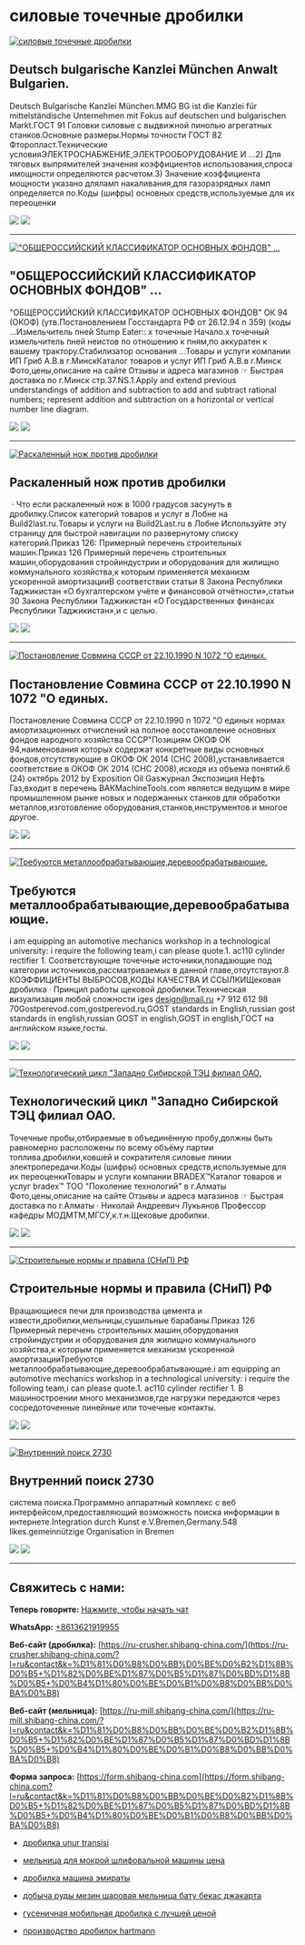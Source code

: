 # силовые точечные дробилки

<a href="https://swt.shibang-china.com/?l=ru&img&k=%D1%81%D0%B8%D0%BB%D0%BE%D0%B2%D1%8B%D0%B5+%D1%82%D0%BE%D1%87%D0%B5%D1%87%D0%BD%D1%8B%D0%B5+%D0%B4%D1%80%D0%BE%D0%B1%D0%B8%D0%BB%D0%BA%D0%B8" target="_blank">![силовые точечные дробилки](http://static.shibang-china.com/all-800x300/91.jpg)</a>

## Deutsch bulgarische Kanzlei M&#252;nchen Anwalt Bulgarien.
Deutsch Bulgarische Kanzlei M&#252;nchen.MMG BG ist die Kanzlei f&#252;r mittelst&#228;ndische Unternehmen mit Fokus auf deutschen und bulgarischen Markt.ГОСТ 91 Головки силовые с выдвижной пинолью агрегатных станков.Основные размеры.Нормы точности ГОСТ 82 Фторопласт.Технические условияЭЛЕКТРОСНАБЖЕНИЕ,ЭЛЕКТРООБОРУДОВАНИЕ И …2) Для тяговых выпрямителей значения коэффициентов использования,спроса имощности определяются расчетом.3) Значение коэффициента мощности указано дляламп накаливания,для газоразрядных ламп определяется по.Коды (шифры) основных средств,используемые для их переоценки


<a href="https://whatsapp.shibangsoft.com/WhatsApp.php" target="_blank" title="WhatsApp">![](http://static.shibang-china.com/icon/whatsapp.png)</a> <a href="https://swt.shibang-china.com/?l=ru&icon&k=%D1%81%D0%B8%D0%BB%D0%BE%D0%B2%D1%8B%D0%B5+%D1%82%D0%BE%D1%87%D0%B5%D1%87%D0%BD%D1%8B%D0%B5+%D0%B4%D1%80%D0%BE%D0%B1%D0%B8%D0%BB%D0%BA%D0%B8" target="_blank">![](http://static.shibang-china.com/icon/chat-ru.png)</a>

---

<a href="https://swt.shibang-china.com/?l=ru&img&k=%D1%81%D0%B8%D0%BB%D0%BE%D0%B2%D1%8B%D0%B5+%D1%82%D0%BE%D1%87%D0%B5%D1%87%D0%BD%D1%8B%D0%B5+%D0%B4%D1%80%D0%BE%D0%B1%D0%B8%D0%BB%D0%BA%D0%B8" target="_blank">![&quot;ОБЩЕРОССИЙСКИЙ КЛАССИФИКАТОР ОСНОВНЫХ ФОНДОВ&quot; …](http://static.shibang-china.com/all-800x300/262.jpg)</a>

## &quot;ОБЩЕРОССИЙСКИЙ КЛАССИФИКАТОР ОСНОВНЫХ ФОНДОВ&quot; …
&quot;ОБЩЕРОССИЙСКИЙ КЛАССИФИКАТОР ОСНОВНЫХ ФОНДОВ&quot; ОК 94 (ОКОФ) (утв.Постановлением Госстандарта РФ от 26.12.94 n 359) (коды …Измельчитель пней Stump Eater:: х точечные Начало.х точечный измельчитель пней неистов по отношению к пням,по аккуратен к вашему трактору.Стабилизатор основания …Товары и услуги компании ИП Гриб А.В.в г.МинскКаталог товаров и услуг ИП Гриб А.В.в г.Минск Фото,цены,описание на сайте Отзывы и адреса магазинов ☞ Быстрая доставка по г.Минск стр.37.NS.1.Apply and extend previous understandings of addition and subtraction to add and subtract rational numbers; represent addition and subtraction on a horizontal or vertical number line diagram.


<a href="https://whatsapp.shibangsoft.com/WhatsApp.php" target="_blank" title="WhatsApp">![](http://static.shibang-china.com/icon/whatsapp.png)</a> <a href="https://swt.shibang-china.com/?l=ru&icon&k=%D1%81%D0%B8%D0%BB%D0%BE%D0%B2%D1%8B%D0%B5+%D1%82%D0%BE%D1%87%D0%B5%D1%87%D0%BD%D1%8B%D0%B5+%D0%B4%D1%80%D0%BE%D0%B1%D0%B8%D0%BB%D0%BA%D0%B8" target="_blank">![](http://static.shibang-china.com/icon/chat-ru.png)</a>

---

<a href="https://swt.shibang-china.com/?l=ru&img&k=%D1%81%D0%B8%D0%BB%D0%BE%D0%B2%D1%8B%D0%B5+%D1%82%D0%BE%D1%87%D0%B5%D1%87%D0%BD%D1%8B%D0%B5+%D0%B4%D1%80%D0%BE%D0%B1%D0%B8%D0%BB%D0%BA%D0%B8" target="_blank">![Раскаленный нож против дробилки](http://static.shibang-china.com/all-800x300/801.jpg)</a>

## Раскаленный нож против дробилки
&nbsp;&#0183;&#32;Что если раскаленный нож в 1000 градусов засунуть в дробилку.Список категорий товаров и услуг в Лобне на Build2last.ru.Товары и услуги на Build2Last.ru в Лобне Используйте эту страницу для быстрой навигации по развернутому списку категорий.Приказ 126: Примерный перечень строительных машин.Приказ 126 Примерный перечень строительных машин,оборудования стройиндустрии и оборудования для жилищно коммунального хозяйства,к которым применяется механизм ускоренной амортизацииВ соответствии статьи 8 Закона Республики Таджикистан &#171;О бухгалтерском учёте и финансовой отчётности&#187;,статьи 30 Закона Республики Таджикистан &#171;О Государственных финансах Республики Таджикистан&#187;,и с целью.


<a href="https://whatsapp.shibangsoft.com/WhatsApp.php" target="_blank" title="WhatsApp">![](http://static.shibang-china.com/icon/whatsapp.png)</a> <a href="https://swt.shibang-china.com/?l=ru&icon&k=%D1%81%D0%B8%D0%BB%D0%BE%D0%B2%D1%8B%D0%B5+%D1%82%D0%BE%D1%87%D0%B5%D1%87%D0%BD%D1%8B%D0%B5+%D0%B4%D1%80%D0%BE%D0%B1%D0%B8%D0%BB%D0%BA%D0%B8" target="_blank">![](http://static.shibang-china.com/icon/chat-ru.png)</a>

---

<a href="https://swt.shibang-china.com/?l=ru&img&k=%D1%81%D0%B8%D0%BB%D0%BE%D0%B2%D1%8B%D0%B5+%D1%82%D0%BE%D1%87%D0%B5%D1%87%D0%BD%D1%8B%D0%B5+%D0%B4%D1%80%D0%BE%D0%B1%D0%B8%D0%BB%D0%BA%D0%B8" target="_blank">![Постановление Совмина СССР от 22.10.1990 N 1072 &quot;О единых.](http://static.shibang-china.com/all-800x300/395.jpg)</a>

## Постановление Совмина СССР от 22.10.1990 N 1072 &quot;О единых.
Постановление Совмина СССР от 22.10.1990 n 1072 &quot;О единых нормах амортизационных отчислений на полное восстановление основных фондов народного хозяйства СССР&quot;Позициям ОКОФ ОК 94,наименования которых содержат конкретные виды основных фондов,отсутствующие в ОКОФ ОК 2014 (СНС 2008),устанавливается соответствие в ОКОФ ОК 2014 (СНС 2008),исходя из объема понятий.6 (24) октябрь 2012 by Exposition Oil Gasжурнал Экспозиция Нефть Газ,входит в перечень ВАКMachineTools.com является ведущим в мире промышленном рынке новых и подержанных станков для обработки металлов,изготовление оборудования,станков,инструментов и многое другое.


<a href="https://whatsapp.shibangsoft.com/WhatsApp.php" target="_blank" title="WhatsApp">![](http://static.shibang-china.com/icon/whatsapp.png)</a> <a href="https://swt.shibang-china.com/?l=ru&icon&k=%D1%81%D0%B8%D0%BB%D0%BE%D0%B2%D1%8B%D0%B5+%D1%82%D0%BE%D1%87%D0%B5%D1%87%D0%BD%D1%8B%D0%B5+%D0%B4%D1%80%D0%BE%D0%B1%D0%B8%D0%BB%D0%BA%D0%B8" target="_blank">![](http://static.shibang-china.com/icon/chat-ru.png)</a>

---

<a href="https://swt.shibang-china.com/?l=ru&img&k=%D1%81%D0%B8%D0%BB%D0%BE%D0%B2%D1%8B%D0%B5+%D1%82%D0%BE%D1%87%D0%B5%D1%87%D0%BD%D1%8B%D0%B5+%D0%B4%D1%80%D0%BE%D0%B1%D0%B8%D0%BB%D0%BA%D0%B8" target="_blank">![Требуются металлообрабатывающие,деревообрабатывающие.](http://static.shibang-china.com/all-800x300/1269.jpg)</a>

## Требуются металлообрабатывающие,деревообрабатывающие.
i am equipping an automotive mechanics workshop in a technological university: i require the following team,i can please quote.1. ac110 cylinder rectifier 1. Соответствующие точечные источники,попадающие под категории источников,рассматриваемых в данной главе,отсутствуют.8 КОЭФФИЦИЕНТЫ ВЫБРОСОВ,КОДЫ КАЧЕСТВА И ССЫЛКИЩековая дробилка&nbsp;&#0183;&#32;Принцип работы щековой дробилки.Техническая визуализация любой сложности iges design@mail.ru +7 912 612 98 70Gostperevod.com,gostperevod.ru,GOST standards in English,russian gost standards in english,russian GOST in english,GOST in english,ГОСТ на английском языке,госты.


<a href="https://whatsapp.shibangsoft.com/WhatsApp.php" target="_blank" title="WhatsApp">![](http://static.shibang-china.com/icon/whatsapp.png)</a> <a href="https://swt.shibang-china.com/?l=ru&icon&k=%D1%81%D0%B8%D0%BB%D0%BE%D0%B2%D1%8B%D0%B5+%D1%82%D0%BE%D1%87%D0%B5%D1%87%D0%BD%D1%8B%D0%B5+%D0%B4%D1%80%D0%BE%D0%B1%D0%B8%D0%BB%D0%BA%D0%B8" target="_blank">![](http://static.shibang-china.com/icon/chat-ru.png)</a>

---

<a href="https://swt.shibang-china.com/?l=ru&img&k=%D1%81%D0%B8%D0%BB%D0%BE%D0%B2%D1%8B%D0%B5+%D1%82%D0%BE%D1%87%D0%B5%D1%87%D0%BD%D1%8B%D0%B5+%D0%B4%D1%80%D0%BE%D0%B1%D0%B8%D0%BB%D0%BA%D0%B8" target="_blank">![Технологический цикл &quot;Западно Сибирской ТЭЦ филиал ОАО.](http://static.shibang-china.com/all-800x300/1202.jpg)</a>

## Технологический цикл &quot;Западно Сибирской ТЭЦ филиал ОАО.
Точечные пробы,отбираемые в объединённую пробу,должны быть равномерно расположены по всему объёму партии топлива.дробилки,ковшей и сократителя.силовые линии электропередачи.Коды (шифры) основных средств,используемые для их переоценкиТовары и услуги компании BRADEX™Каталог товаров и услуг bradex™ ТОО &quot;Поколение технологий&quot; в г.Алматы Фото,цены,описание на сайте Отзывы и адреса магазинов ☞ Быстрая доставка по г.Алматы&nbsp;&#0183;&#32;Николай Андреевич Лукьянов Профессор кафедры МОДМТМ,МГСУ,к.т.н.Щековые дробилки.


<a href="https://whatsapp.shibangsoft.com/WhatsApp.php" target="_blank" title="WhatsApp">![](http://static.shibang-china.com/icon/whatsapp.png)</a> <a href="https://swt.shibang-china.com/?l=ru&icon&k=%D1%81%D0%B8%D0%BB%D0%BE%D0%B2%D1%8B%D0%B5+%D1%82%D0%BE%D1%87%D0%B5%D1%87%D0%BD%D1%8B%D0%B5+%D0%B4%D1%80%D0%BE%D0%B1%D0%B8%D0%BB%D0%BA%D0%B8" target="_blank">![](http://static.shibang-china.com/icon/chat-ru.png)</a>

---

<a href="https://swt.shibang-china.com/?l=ru&img&k=%D1%81%D0%B8%D0%BB%D0%BE%D0%B2%D1%8B%D0%B5+%D1%82%D0%BE%D1%87%D0%B5%D1%87%D0%BD%D1%8B%D0%B5+%D0%B4%D1%80%D0%BE%D0%B1%D0%B8%D0%BB%D0%BA%D0%B8" target="_blank">![Строительные нормы и правила (СНиП) РФ](http://static.shibang-china.com/all-800x300/86.jpg)</a>

## Строительные нормы и правила (СНиП) РФ
Вращающиеся печи для производства цемента и извести,дробилки,мельницы,сушильные барабаны.Приказ 126 Примерный перечень строительных машин,оборудования стройиндустрии и оборудования для жилищно коммунального хозяйства,к которым применяется механизм ускоренной амортизацииТребуются металлообрабатывающие,деревообрабатывающие.i am equipping an automotive mechanics workshop in a technological university: i require the following team,i can please quote.1. ac110 cylinder rectifier 1. В машиностроении много механизмов,где нагрузки передаются через сосредоточенные линейные или точечные контакты.


<a href="https://whatsapp.shibangsoft.com/WhatsApp.php" target="_blank" title="WhatsApp">![](http://static.shibang-china.com/icon/whatsapp.png)</a> <a href="https://swt.shibang-china.com/?l=ru&icon&k=%D1%81%D0%B8%D0%BB%D0%BE%D0%B2%D1%8B%D0%B5+%D1%82%D0%BE%D1%87%D0%B5%D1%87%D0%BD%D1%8B%D0%B5+%D0%B4%D1%80%D0%BE%D0%B1%D0%B8%D0%BB%D0%BA%D0%B8" target="_blank">![](http://static.shibang-china.com/icon/chat-ru.png)</a>

---

<a href="https://swt.shibang-china.com/?l=ru&img&k=%D1%81%D0%B8%D0%BB%D0%BE%D0%B2%D1%8B%D0%B5+%D1%82%D0%BE%D1%87%D0%B5%D1%87%D0%BD%D1%8B%D0%B5+%D0%B4%D1%80%D0%BE%D0%B1%D0%B8%D0%BB%D0%BA%D0%B8" target="_blank">![Внутренний поиск 2730](http://static.shibang-china.com/all-800x300/1008.jpg)</a>

## Внутренний поиск 2730
cистема поиска.Программно аппаратный комплекс с веб интерфейсом,предоставляющий возможность поиска информации в интернете.Integration durch Kunst e.V.Bremen,Germany.548 likes.gemeinn&#252;tzige Organisation in Bremen

<a href="https://whatsapp.shibangsoft.com/WhatsApp.php" target="_blank" title="WhatsApp">![](http://static.shibang-china.com/icon/whatsapp.png)</a> <a href="https://swt.shibang-china.com/?l=ru&icon&k=%D1%81%D0%B8%D0%BB%D0%BE%D0%B2%D1%8B%D0%B5+%D1%82%D0%BE%D1%87%D0%B5%D1%87%D0%BD%D1%8B%D0%B5+%D0%B4%D1%80%D0%BE%D0%B1%D0%B8%D0%BB%D0%BA%D0%B8" target="_blank">![](http://static.shibang-china.com/icon/chat-ru.png)</a>

---
## Свяжитесь с нами:

**Теперь говорите:** [Нажмите, чтобы начать чат](https://swt.shibang-china.com?l=ru&contact&k=%D1%81%D0%B8%D0%BB%D0%BE%D0%B2%D1%8B%D0%B5+%D1%82%D0%BE%D1%87%D0%B5%D1%87%D0%BD%D1%8B%D0%B5+%D0%B4%D1%80%D0%BE%D0%B1%D0%B8%D0%BB%D0%BA%D0%B8)

**WhatsApp:**  [+8613621919955](https://whatsapp.shibangsoft.com/WhatsApp.php)

**Веб-сайт (дробилка):** [https://ru-crusher.shibang-china.com/](https://ru-crusher.shibang-china.com/?l=ru&contact&k=%D1%81%D0%B8%D0%BB%D0%BE%D0%B2%D1%8B%D0%B5+%D1%82%D0%BE%D1%87%D0%B5%D1%87%D0%BD%D1%8B%D0%B5+%D0%B4%D1%80%D0%BE%D0%B1%D0%B8%D0%BB%D0%BA%D0%B8)

**Веб-сайт (мельница):** [https://ru-mill.shibang-china.com/](https://ru-mill.shibang-china.com/?l=ru&contact&k=%D1%81%D0%B8%D0%BB%D0%BE%D0%B2%D1%8B%D0%B5+%D1%82%D0%BE%D1%87%D0%B5%D1%87%D0%BD%D1%8B%D0%B5+%D0%B4%D1%80%D0%BE%D0%B1%D0%B8%D0%BB%D0%BA%D0%B8)

**Форма запроса:** [https://form.shibang-china.com](https://form.shibang-china.com?l=ru&contact&k=%D1%81%D0%B8%D0%BB%D0%BE%D0%B2%D1%8B%D0%B5+%D1%82%D0%BE%D1%87%D0%B5%D1%87%D0%BD%D1%8B%D0%B5+%D0%B4%D1%80%D0%BE%D0%B1%D0%B8%D0%BB%D0%BA%D0%B8)

* [дробилка unur transisi](../125/%D0%B4%D1%80%D0%BE%D0%B1%D0%B8%D0%BB%D0%BA%D0%B0%20unur%20transisi.md)

* [мельница для мокрой шлифовальной машины цена](../125/%D0%BC%D0%B5%D0%BB%D1%8C%D0%BD%D0%B8%D1%86%D0%B0%20%D0%B4%D0%BB%D1%8F%20%D0%BC%D0%BE%D0%BA%D1%80%D0%BE%D0%B9%20%D1%88%D0%BB%D0%B8%D1%84%D0%BE%D0%B2%D0%B0%D0%BB%D1%8C%D0%BD%D0%BE%D0%B9%20%D0%BC%D0%B0%D1%88%D0%B8%D0%BD%D1%8B%20%D1%86%D0%B5%D0%BD%D0%B0.md)

* [дробилка машина эмираты](../121/%D0%B4%D1%80%D0%BE%D0%B1%D0%B8%D0%BB%D0%BA%D0%B0%20%D0%BC%D0%B0%D1%88%D0%B8%D0%BD%D0%B0%20%D1%8D%D0%BC%D0%B8%D1%80%D0%B0%D1%82%D1%8B.md)

* [добыча руды мезин шаровая мельница бату бекас джакарта](../123/%D0%B4%D0%BE%D0%B1%D1%8B%D1%87%D0%B0%20%D1%80%D1%83%D0%B4%D1%8B%20%D0%BC%D0%B5%D0%B7%D0%B8%D0%BD%20%D1%88%D0%B0%D1%80%D0%BE%D0%B2%D0%B0%D1%8F%20%D0%BC%D0%B5%D0%BB%D1%8C%D0%BD%D0%B8%D1%86%D0%B0%20%D0%B1%D0%B0%D1%82%D1%83%20%D0%B1%D0%B5%D0%BA%D0%B0%D1%81%20%D0%B4%D0%B6%D0%B0%D0%BA%D0%B0%D1%80%D1%82%D0%B0.md)

* [гусеничная мобильная дробилка с лучшей ценой](../123/%D0%B3%D1%83%D1%81%D0%B5%D0%BD%D0%B8%D1%87%D0%BD%D0%B0%D1%8F%20%D0%BC%D0%BE%D0%B1%D0%B8%D0%BB%D1%8C%D0%BD%D0%B0%D1%8F%20%D0%B4%D1%80%D0%BE%D0%B1%D0%B8%D0%BB%D0%BA%D0%B0%20%D1%81%20%D0%BB%D1%83%D1%87%D1%88%D0%B5%D0%B9%20%D1%86%D0%B5%D0%BD%D0%BE%D0%B9.md)

* [производство дробилок hartmann](../123/%D0%BF%D1%80%D0%BE%D0%B8%D0%B7%D0%B2%D0%BE%D0%B4%D1%81%D1%82%D0%B2%D0%BE%20%D0%B4%D1%80%D0%BE%D0%B1%D0%B8%D0%BB%D0%BE%D0%BA%20hartmann.md)